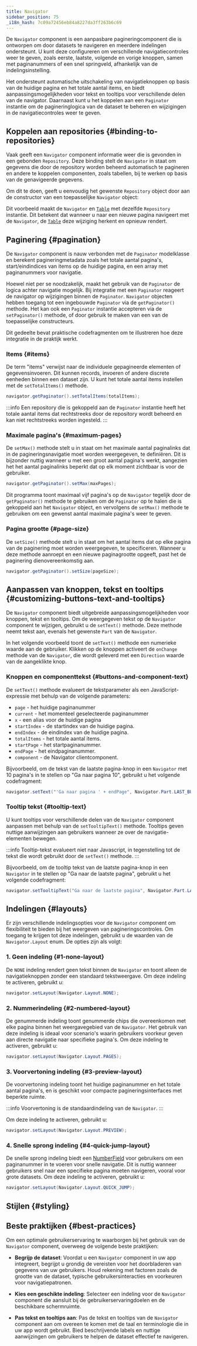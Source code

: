 ```yaml
---
title: Navigator
sidebar_position: 75
_i18n_hash: 7c09a72456eb84a8227da3ff263b6c69
---
```

<DocChip chip='shadow' />
<DocChip chip='name' label="dwc-navigator" />
<DocChip chip='since' label='24.00' />
<JavadocLink type="foundation" location="com/webforj/component/navigator/Navigator" top='true'/>

De `Navigator` component is een aanpasbare pagineringcomponent die is ontworpen om door datasets te navigeren en meerdere indelingen ondersteunt. U kunt deze configureren om verschillende navigatiecontroles weer te geven, zoals eerste, laatste, volgende en vorige knoppen, samen met paginanummers of een snel springveld, afhankelijk van de indelingsinstelling.

Het ondersteunt automatische uitschakeling van navigatieknoppen op basis van de huidige pagina en het totale aantal items, en biedt aanpassingsmogelijkheden voor tekst en tooltips voor verschillende delen van de navigator. Daarnaast kunt u het koppelen aan een `Paginator` instantie om de pagineringlogica van de dataset te beheren en wijzigingen in de navigatiecontroles weer te geven.

## Koppelen aan repositories {#binding-to-repositories}

Vaak geeft een `Navigator` component informatie weer die is gevonden in een gebonden `Repository`. Deze binding stelt de `Navigator` in staat om gegevens die door de repository worden beheerd automatisch te pagineren en andere te koppelen componenten, zoals tabellen, bij te werken op basis van de genavigeerde gegevens.

Om dit te doen, geeft u eenvoudig het gewenste `Repository` object door aan de constructor van een toepasselijke `Navigator` object:

<ComponentDemo 
path='/webforj/navigatortable?' 
javaE='https://raw.githubusercontent.com/webforj/webforj-documentation/refs/heads/main/src/main/java/com/webforj/samples/views/navigator/NavigatorTableView.java'
height='475px'
/>

Dit voorbeeld maakt de `Navigator` en [`Table`](table/overview) met dezelfde `Repository` instantie. Dit betekent dat wanneer u naar een nieuwe pagina navigeert met de `Navigator`, de [`Table`](table/overview) deze wijziging herkent en opnieuw rendert.

## Paginering {#pagination}

De `Navigator` component is nauw verbonden met de `Paginator` modelklasse en berekent pagineringmetadata zoals het totale aantal pagina's, start/eindindices van items op de huidige pagina, en een array met paginanummers voor navigatie.

Hoewel niet per se noodzakelijk, maakt het gebruik van de `Paginator` de logica achter navigatie mogelijk. Bij integratie met een `Paginator` reageert de navigator op wijzigingen binnen de `Paginator`. `Navigator` objecten hebben toegang tot een ingebouwde `Paginator` via de `getPaginator()` methode. Het kan ook een `Paginator` instantie accepteren via de `setPaginator()` methode, of door gebruik te maken van een van de toepasselijke constructeurs.

Dit gedeelte bevat praktische codefragmenten om te illustreren hoe deze integratie in de praktijk werkt.

### Items {#items}

De term "items" verwijst naar de individuele gepagineerde elementen of gegevensinvoeren. Dit kunnen records, invoeren of andere discrete eenheden binnen een dataset zijn. U kunt het totale aantal items instellen met de `setTotalItems()` methode.

```java
navigator.getPaginator().setTotalItems(totalItems);
```

:::info
Een repository die is gekoppeld aan de `Paginator` instantie heeft het totale aantal items dat rechtstreeks door de repository wordt beheerd en kan niet rechtstreeks worden ingesteld.
:::

### Maximale pagina's {#maximum-pages}

De `setMax()` methode stelt u in staat om het maximale aantal paginalinks dat in de pagineringsnavigatie moet worden weergegeven, te definiëren. Dit is bijzonder nuttig wanneer u met een groot aantal pagina's werkt, aangezien het het aantal paginalinks beperkt dat op elk moment zichtbaar is voor de gebruiker.

```java
navigator.getPaginator().setMax(maxPages);
```

<ComponentDemo 
path='/webforj/navigatorpages?' 
javaE='https://raw.githubusercontent.com/webforj/webforj-documentation/refs/heads/main/src/main/java/com/webforj/samples/views/navigator/NavigatorPagesView.java'
height='125px'
/>

Dit programma toont maximaal vijf pagina's op de `Navigator` tegelijk door de `getPaginator()` methode te gebruiken om de `Paginator` op te halen die is gekoppeld aan het `Navigator` object, en vervolgens de `setMax()` methode te gebruiken om een gewenst aantal maximale pagina's weer te geven.

### Pagina grootte {#page-size}

De `setSize()` methode stelt u in staat om het aantal items dat op elke pagina van de paginering moet worden weergegeven, te specificeren. Wanneer u deze methode aanroept en een nieuwe paginagrootte opgeeft, past het de paginering dienovereenkomstig aan.

```java
navigator.getPaginator().setSize(pageSize);
```

## Aanpassen van knoppen, tekst en tooltips {#customizing-buttons-text-and-tooltips}

De `Navigator` component biedt uitgebreide aanpassingsmogelijkheden voor knoppen, tekst en tooltips. Om de weergegeven tekst op de `Navigator` component te wijzigen, gebruikt u de `setText()` methode. Deze methode neemt tekst aan, evenals het gewenste `Part` van de `Navigator`.

In het volgende voorbeeld toont de `setText()` methode een numerieke waarde aan de gebruiker. Klikken op de knoppen activeert de `onChange` methode van de `Navigator`, die wordt geleverd met een `Direction` waarde van de aangeklikte knop.

<ComponentDemo 
path='/webforj/navigatorbasic?' 
javaE='https://raw.githubusercontent.com/webforj/webforj-documentation/refs/heads/main/src/main/java/com/webforj/samples/views/navigator/NavigatorBasicView.java'
height='100px'
/>

### Knoppen en componenttekst {#buttons-and-component-text}

De `setText()` methode evalueert de tekstparameter als een JavaScript-expressie met behulp van de volgende parameters:

- `page` - het huidige paginanummer
- `current` - het momenteel geselecteerde paginanummer
- `x` - een alias voor de huidige pagina
- `startIndex` - de startindex van de huidige pagina.
- `endIndex` - de eindindex van de huidige pagina.
- `totalItems` - het totale aantal items.
- `startPage` - het startpaginanummer.
- `endPage` - het eindpaginanummer.
- `component` - de Navigator clientcomponent.

<!-- vale off -->
Bijvoorbeeld, om de tekst van de laatste pagina-knop in een `Navigator` met 10 pagina's in te stellen op "Ga naar pagina 10", gebruikt u het volgende codefragment:
<!-- vale on -->

```java
navigator.setText("'Ga naar pagina ' + endPage", Navigator.Part.LAST_BUTTON);
```

### Tooltip tekst {#tooltip-text}

U kunt tooltips voor verschillende delen van de `Navigator` component aanpassen met behulp van de `setTooltipText()` methode. Tooltips geven nuttige aanwijzingen aan gebruikers wanneer ze over de navigatie-elementen bewegen.

:::info
Tooltip-tekst evalueert niet naar Javascript, in tegenstelling tot de tekst die wordt gebruikt door de `setText()` methode.
:::

<!-- vale off -->
Bijvoorbeeld, om de tooltip tekst van de laatste pagina-knop in een `Navigator` in te stellen op "Ga naar de laatste pagina", gebruikt u het volgende codefragment:
<!-- vale on -->

```java
navigator.setTooltipText("Ga naar de laatste pagina", Navigator.Part.LAST_BUTTON);
```

## Indelingen {#layouts}

Er zijn verschillende indelingsopties voor de `Navigator` component om flexibiliteit te bieden bij het weergeven van pagineringscontroles. Om toegang te krijgen tot deze indelingen, gebruikt u de waarden van de `Navigator.Layout` enum. De opties zijn als volgt:

<ComponentDemo 
path='/webforj/navigatorlayout?' 
javaE='https://raw.githubusercontent.com/webforj/webforj-documentation/refs/heads/main/src/main/java/com/webforj/samples/views/navigator/NavigatorLayoutView.java'
height='200px'
/>

### 1. Geen indeling {#1-none-layout}

De `NONE` indeling rendert geen tekst binnen de `Navigator` en toont alleen de navigatieknoppen zonder een standaard tekstweergave. Om deze indeling te activeren, gebruikt u:

```java
navigator.setLayout(Navigator.Layout.NONE);
```

### 2. Nummerindeling {#2-numbered-layout}

De genummerde indeling toont genummerde chips die overeenkomen met elke pagina binnen het weergavegebied van de `Navigator`. Het gebruik van deze indeling is ideaal voor scenario's waarin gebruikers voorkeur geven aan directe navigatie naar specifieke pagina's. Om deze indeling te activeren, gebruikt u:

```java
navigator.setLayout(Navigator.Layout.PAGES);
```

### 3. Voorvertoning indeling {#3-preview-layout}

De voorvertoning indeling toont het huidige paginanummer en het totale aantal pagina's, en is geschikt voor compacte pagineringsinterfaces met beperkte ruimte.

:::info
Voorvertoning is de standaardindeling van de `Navigator`.
:::

Om deze indeling te activeren, gebruikt u:

```java
navigator.setLayout(Navigator.Layout.PREVIEW);
```

### 4. Snelle sprong indeling {#4-quick-jump-layout}

De snelle sprong indeling biedt een [NumberField](./fields/number-field.md) voor gebruikers om een paginanummer in te voeren voor snelle navigatie. Dit is nuttig wanneer gebruikers snel naar een specifieke pagina moeten navigeren, vooral voor grote datasets. Om deze indeling te activeren, gebruikt u:

```java
navigator.setLayout(Navigator.Layout.QUICK_JUMP);
```

## Stijlen {#styling}

<TableBuilder name="Navigator" />

## Beste praktijken {#best-practices}

Om een optimale gebruikerservaring te waarborgen bij het gebruik van de `Navigator` component, overweeg de volgende beste praktijken:

- **Begrijp de dataset**: Voordat u een `Navigator` component in uw app integreert, begrijpt u grondig de vereisten voor het doorbladeren van gegevens van uw gebruikers. Houd rekening met factoren zoals de grootte van de dataset, typische gebruikersinteracties en voorkeuren voor navigatiepatronen.

- **Kies een geschikte indeling**: Selecteer een indeling voor de `Navigator` component die aansluit bij de gebruikerservaringdoelen en de beschikbare schermruimte.

- **Pas tekst en tooltips aan**: Pas de tekst en tooltips van de `Navigator` component aan om overeen te komen met de taal en terminologie die in uw app wordt gebruikt. Bied beschrijvende labels en nuttige aanwijzingen om gebruikers te helpen de dataset effectief te navigeren.
